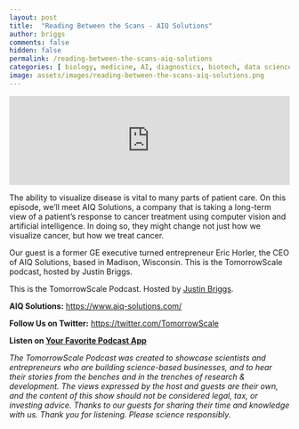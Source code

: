 ```yaml
---
layout: post
title:  "Reading Between the Scans - AIQ Solutions"
author: briggs
comments: false
hidden: false
permalink: /reading-between-the-scans-aiq-solutions
categories: [ biology, medicine, AI, diagnostics, biotech, data science, machine learning, startup ]
image: assets/images/reading-between-the-scans-aiq-solutions.png
---
```


<iframe src="https://anchor.fm/tomorrowscale/embed/episodes/Reading-Between-the-Scans---AIQ-Solutions-eatc88" height="160px" width="100%" frameborder="0" scrolling="no"></iframe>

The ability to visualize disease is vital to many parts of patient care. On this episode, we’ll meet AIQ Solutions, a company that is taking a long-term view of a patient’s response to cancer treatment using computer vision and artificial intelligence. In doing so, they might change not just how we visualize cancer, but how we treat cancer.

Our guest is a former GE executive turned entrepreneur Eric Horler, the CEO of AIQ Solutions, based in Madison, Wisconsin. This is the TomorrowScale podcast, hosted by Justin Briggs.

This is the TomorrowScale Podcast. Hosted by [Justin Briggs](https://www.linkedin.com/in/briggsly).

**AIQ Solutions:** https://www.aiq-solutions.com/

**Follow Us on Twitter:** https://twitter.com/TomorrowScale

**Listen on [Your Favorite Podcast App](https://anchor.fm/tomorrowscale/)**

*The TomorrowScale Podcast was created to showcase scientists and entrepreneurs who are building science-based businesses, and to hear their stories from the benches and in the trenches of research & development. The views expressed by the host and guests are their own, and the content of this show should not be considered legal, tax, or investing advice. Thanks to our guests for sharing their time and knowledge with us. Thank you for listening. Please science responsibly.*
